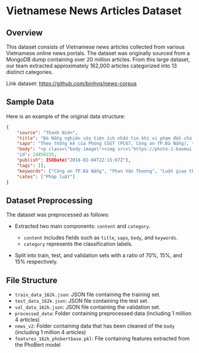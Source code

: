 # Vietnamese News Articles Dataset

## Overview
This dataset consists of Vietnamese news articles collected from various Vietnamese online news portals. The dataset was originally sourced from a MongoDB dump containing over 20 million articles. From this large dataset, our team extracted approximately 162,000 articles categorized into 13 distinct categories.

Link dataset: https://github.com/binhvq/news-corpus

## Sample Data
Here is an example of the original data structure:

```json
{
    "source": "Thanh Niên",
    "title": "Đà Nẵng nghiên cứu tiện ích nhắn tin khi vi phạm đến chủ phương tiện",
    "sapo": "Theo thống kê của Phòng CSGT (PC67, Công an TP.Đà Nẵng), từ ngày 1.1.2016 đến hết tháng 1.2018, PC67 gửi 13.479 lượt thông báo đến chủ phương tiện vi phạm luật Giao thông đường bộ.",
    "body": "<p class=\"body-image\"><img src=\"https://photo-1-baomoi.zadn.vn/w700_r1/18/02/05/4/24858235/1_54839.jpg\"/></p><p class=\"body-text\"><em>Xử l&yacute; phạt nguội qua camera gi&aacute;m s&aacute;t tại Ph&ograve;ng CSGT C&ocirc;ng an TP.Đ&agrave; Nẵng - Nguyễn T&uacute;</em></p>..."
    "id": 24858235,
    "publish": ISODate("2018-02-04T22:15:07Z"),
    "tags": [],
    "keywords": ["Công an TP.Đà Nẵng", "Phan Văn Thương", "Luật giao thông đường bộ", ...],
    "cates": ["Pháp luật"]
}
```
## Dataset Preprocessing

The dataset was preprocessed as follows:

- Extracted two main components: `content` and `category`.
  - `content` includes fields such as `title`, `sapo`, `body`, and `keywords`.
  - `category` represents the classification labels.

- Split into train, test, and validation sets with a ratio of 70%, 15%, and 15% respectively.

## File Structure
- `train_data_162k.json`: JSON file containing the training set.
- `test_data_162k.json`: JSON file containing the test set.
- `val_data_162k.json`: JSON file containing the validation set.
- `processed_data`: Folder containing preprocessed data (including 1 million 4 articles)
- `news_v2`: Folder containing data that has been cleaned of the `body` (including 1 million 4 articles)
- `features_162k_phobertbase.pkl`: File containing features extracted from the PhoBert model